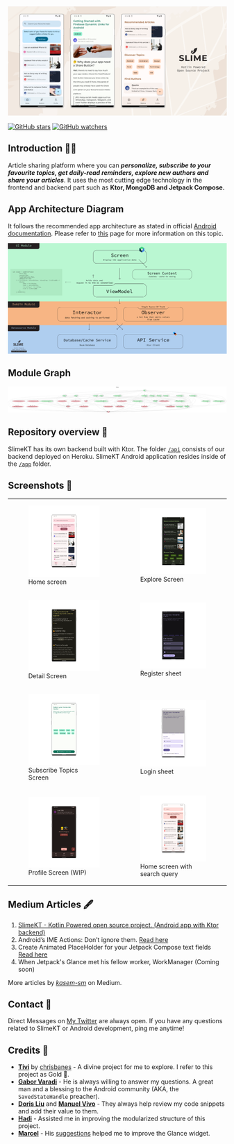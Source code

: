 ![Asset 1](assets/header.png)

[![GitHub stars](https://img.shields.io/github/stars/kasem-sm/SlimeKT?style=social)](https://github.com/kasem-sm/SlimeKT/stargazers)
[![GitHub watchers](https://img.shields.io/github/watchers/kasem-sm/SlimeKT?style=social)](https://github.com/kasem-sm/SlimeKT/watchers)

## Introduction 🙋‍♂️

Article sharing platform where you can _**personalize, subscribe to your favourite topics, get
daily-read reminders, explore new authors and share your articles**_. It uses the most cutting edge
technology in the frontend and backend part such as <b>Ktor, MongoDB and Jetpack Compose.</b>

## App Architecture Diagram

It follows the recommended app architecture as stated in
official [Android documentation](https://developer.android.com/jetpack/guide). Please refer to [this](https://kasem-sm.github.io/SlimeKT/guide/app_architecture/) page for more information on this topic.

![Asset 2](assets/app_architecture.svg)

## Module Graph

![Asset 3](modules/module_graph.png)

## Repository overview 📂

SlimeKT has its own backend built with Ktor. The folder [`/api`](https://github.com/kasem-sm/SlimeKT/tree/dev/api) consists of our
backend deployed on Heroku. SlimeKT Android application resides inside of the [`/app`](https://github.com/kasem-sm/SlimeKT/tree/dev/app) folder.

## Screenshots 📱

<table>
    <tr>
        <td>
            <figure>
                <a href="#1">
                    <img src="screenshots/1.png">
                </a>
                <figcaption>Home screen</figcaption>
            </figure>
        </td>
        <td>
            <figure>
                <a href="#2">
                    <img src="screenshots/2.png">
                </a>
                <figcaption>Explore Screen</figcaption>
            </figure>
        </td>
    </tr>
    <tr>
        <td>
            <figure>
                <a href="#3">
                    <img src="screenshots/3.png" width=300>
                </a>
                <figcaption>Detail Screen</figcaption>
            </figure>
        </td>
        <td>
            <figure>
                <a href="#6">
                    <img src="screenshots/6.png" width=300>
                </a>
                <figcaption>Register sheet</figcaption>
            </figure>
        </td>
    </tr>
    <tr>
        <td>
            <figure>
                <a href="#4">
                    <img src="screenshots/4.png" width=300>
                </a>
                <figcaption>Subscribe Topics Screen</figcaption>
            </figure>
        </td>
        <td>
            <figure>
                <a href="#5">
                    <img src="screenshots/5.png" width=300>
                </a>
                <figcaption>Login sheet</figcaption>
            </figure>
        </td>
    </tr>
    <tr>
        <td>
            <figure>
                <a href="#7">
                    <img src="screenshots/7.png" width=300>
                </a>
                <figcaption>Profile Screen (WIP)</figcaption>
            </figure>
        </td>
        <td>
            <figure>
                <a href="#8">
                    <img src="screenshots/8.png" width=300>
                </a>
                <figcaption>Home screen with search query</figcaption>
            </figure>
        </td>
    </tr>
</table>

## Medium Articles 🖋

1. [SlimeKT - Kotlin Powered open source project. (Android app with Ktor backend)](https://medium.com/@kasem.sm/slimekt-136a56864e57)
2. Android’s IME Actions: Don’t ignore them. [Read here](https://proandroiddev.com/androids-ime-actions-don-t-ignore-them-36554da892ac)
3. Create Animated PlaceHolder for your Jetpack Compose text fields [Read here](https://medium.com/@kasem.sm/animated-placeholder-with-jetpack-compose-60c85547b47a)
4. When Jetpack's Glance met his fellow worker, WorkManager (Coming soon)

More articles by [_kasem-sm_](https://medium.com/@kasem.sm) on Medium.

## Contact 🤙

Direct Messages on [My Twitter](https://twitter.com/KasemSM_) are always open. If you have any questions related to SlimeKT or Android development, ping me anytime!

## Credits 💎

- [**Tivi**](https://github.com/chrisbanes/tivi) by [chrisbanes](https://github.com/chrisbanes) - A divine project for me to explore. I refer to this project as Gold 🥇.
- [**Gabor Varadi**](https://twitter.com/Zhuinden) - He is always willing to answer my questions. A great man and a blessing to the Android community (AKA, the `SavedStateHandle` preacher).
- [**Doris Liu**](https://twitter.com/doris4lt) and [**Manuel Vivo**](https://twitter.com/manuelvicnt) - They always help review my code snippets and add their value to them.
- [**Hadi**](https://twitter.com/hadilq) - Assisted me in improving the modularized structure of this project.
- [**Marcel**](https://twitter.com/marxallski) - His [suggestions](https://github.com/kasem-sm/SlimeKT/pull/148) helped me to improve the Glance widget.
